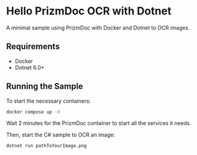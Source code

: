 # Hello PrizmDoc OCR with Dotnet

A minimal sample using PrizmDoc with Docker and Dotnet to OCR images.

## Requirements

- Docker
- Dotnet 6.0+

## Running the Sample

To start the necessary containers:

```bash
docker compose up -d
```

Wait 2 minutes for the PrizmDoc container to start all the services it needs.

Then, start the C# sample to OCR an image:

```bash
dotnet run pathToYourImage.png
```
